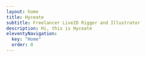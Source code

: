 ```yaml
---
layout: home
title: Hyceate
subtitle: Freelancer Live2D Rigger and Illustrator
description: Hi, this is Hyceate
eleventyNavigation:
  key: "Home"
  order: 0
---
```

